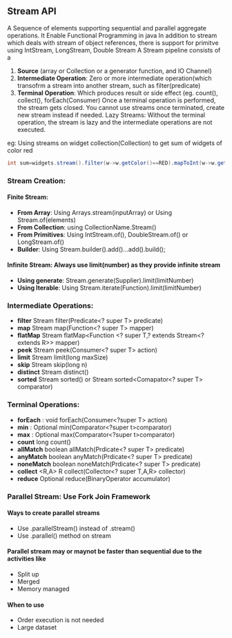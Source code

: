 ## Stream API
A Sequence of elements supporting sequential and parallel aggregate operations.
It Enable Functional Programming in java
In addition to stream which deals with stream of object references, there is support for primitve using IntStream, LongStream, Double Stream
A Stream pipeline consists of a 
1. **Source** (array or Collection or a generator function, and IO Channel)
2. **Intermediate Operation**: Zero or more intermediate operation(which transofrm a stream into another stream, such as filter(predicate)
3. **Terminal Operation**: Which produces result or side effect (eg. count(), collect(), forEach(Consumer)
Once a terminal operation is performed, the stream gets closed. You cannot use streams once terminated, create new stream instead if needed.
Lazy Streams: Without the terminal operation, the stream is lazy and the intermediate operations are not executed.

eg: Using streams on widget collection(Collection<Widgets>) to get sum of widgets of color red
``` java
int sum=widgets.stream().filter(w->w.getColor()==RED).mapToInt(w->w.getWeigth()).sum();
``` 
### Stream Creation:
#### Finite Stream:
- **From Array**: Using Arrays.stream(inputArray) or Using Stream.of(elements)
- **From Collection**: using CollectionName.Stream()
- **From Primitives**: Using IntStream.of(), DoubleStream.of() or LongStream.of()
- **Builder**: Using Stream.builder().add()...add().build();

#### Infinite Stream: Always use limit(number) as they provide infinite stream
- **Using generate**: Stream.generate(Supplier).limit(limitNumber)
- **Using Iterable**: Using Stream.iterate(Function).limit(limitNumber)

### Intermediate Operations:
- **filter** Stream<T> filter(Predicate<? super T> predicate)
- **map** Stream<T> map(Function<? super T> mapper)
- **flatMap** <R> Stream<R> flatMap<Function <? super T,? extends Stream<? extends R>> mapper)
- **peek** Stream<T> peek(Consumer<? super T> action)
- **limit** Stream<T> limit(long maxSize)
- **skip** Stream<T> skip(long n)
- **distinct** Stream<T> distinct()
- **sorted** Stream<T> sorted() or Stream<T> sorted<Comapator<? super T> comparator)

### Terminal Operations:
- **forEach** : void forEach(Consumer<?super T> action)
- **min** : Optional<T> min(Comparator<?super t>comparator)
- **max** : Optional<T> max(Comparator<?super t>comparator)
- **count** long count()
- **allMatch** boolean allMatch(Prdicate<? super T> predicate)
- **anyMatch** boolean anyMatch(Prdicate<? super T> predicate)
- **noneMatch** boolean noneMatch(Prdicate<? super T> predicate)
- **collect** <R,A> R collect(Collector<? super T,A,R> collector)
- **reduce** Optional<T> reduce(BinaryOperator<T> accumulator)


### Parallel Stream: Use Fork Join Framework
#### Ways to create parallel streams
- Use .parallelStream() instead of .stream()
- Use .parallel() method on stream

#### Parallel stream may or maynot be faster than sequential due to the activities like
- Split up
- Merged
- Memory managed

#### When to use
- Order execution is not needed
- Large dataset
